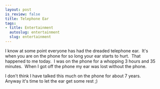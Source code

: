 ```yaml
--- 
layout: post
is_review: false
title: Telephone Ear
tags: 
- title: Entertainment
  autoslug: entertainment
  slug: entertainment
---
```


I know at some point everyone has had the dreaded telephone ear.  It's when you are on the phone for so long your ear starts to hurt.  That happened to me today.  I was on the phone for a whopping 3 hours and 35 minutes.  When I got off the phone my ear was lost without the phone.    
  
I don't think I have talked this much on the phone for about 7 years.  Anyway it's time to let the ear get some rest ;)   
